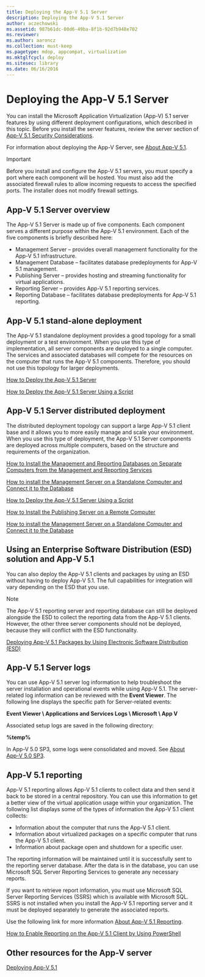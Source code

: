 ```yaml
---
title: Deploying the App-V 5.1 Server
description: Deploying the App-V 5.1 Server
author: aczechowski
ms.assetid: 987b61dc-00d6-49ba-8f1b-92d7b948e702
ms.reviewer:
ms.author: aaroncz
ms.collection: must-keep
ms.pagetype: mdop, appcompat, virtualization
ms.mktglfcycl: deploy
ms.sitesec: library
ms.date: 06/16/2016
---
```


# Deploying the App-V 5.1 Server

You can install the Microsoft Application Virtualization (App-V) 5.1 server features by using different deployment configurations, which described in this topic. Before you install the server features, review the server section of [App-V 5.1 Security Considerations](app-v-51-security-considerations.md).

For information about deploying the App-V Server, see [About App-V 5.1](about-app-v-51.md#bkmk-migrate-to-51).

> [!IMPORTANT]
> Before you install and configure the App-V 5.1 servers, you must specify a port where each component will be hosted. You must also add the associated firewall rules to allow incoming requests to access the specified ports. The installer does not modify firewall settings.

## <a href="" id="---------app-v-5-1-server-overview"></a> App-V 5.1 Server overview

The App-V 5.1 Server is made up of five components. Each component serves a different purpose within the App-V 5.1 environment. Each of the five components is briefly described here:

- Management Server – provides overall management functionality for the App-V 5.1 infrastructure.
- Management Database – facilitates database predeployments for App-V 5.1 management.
- Publishing Server – provides hosting and streaming functionality for virtual applications.
- Reporting Server – provides App-V 5.1 reporting services.
- Reporting Database – facilitates database predeployments for App-V 5.1 reporting.

## <a href="" id="---------app-v-5-1-stand-alone-deployment"></a> App-V 5.1 stand-alone deployment

The App-V 5.1 standalone deployment provides a good topology for a small deployment or a test environment. When you use this type of implementation, all server components are deployed to a single computer. The services and associated databases will compete for the resources on the computer that runs the App-V 5.1 components. Therefore, you should not use this topology for larger deployments.

[How to Deploy the App-V 5.1 Server](how-to-deploy-the-app-v-51-server.md)

[How to Deploy the App-V 5.1 Server Using a Script](how-to-deploy-the-app-v-51-server-using-a-script.md)

## <a href="" id="---------app-v-5-1-server-distributed-deployment"></a> App-V 5.1 Server distributed deployment

The distributed deployment topology can support a large App-V 5.1 client base and it allows you to more easily manage and scale your environment. When you use this type of deployment, the App-V 5.1 Server components are deployed across multiple computers, based on the structure and requirements of the organization.

[How to Install the Management and Reporting Databases on Separate Computers from the Management and Reporting Services](how-to-install-the-management-and-reporting-databases-on-separate-computers-from-the-management-and-reporting-services51.md)

[How to install the Management Server on a Standalone Computer and Connect it to the Database](how-to-install-the-management-server-on-a-standalone-computer-and-connect-it-to-the-database51.md)

[How to Deploy the App-V 5.1 Server Using a Script](how-to-deploy-the-app-v-51-server-using-a-script.md)

[How to Install the Publishing Server on a Remote Computer](how-to-install-the-publishing-server-on-a-remote-computer51.md)

[How to install the Management Server on a Standalone Computer and Connect it to the Database](how-to-install-the-management-server-on-a-standalone-computer-and-connect-it-to-the-database51.md)

## Using an Enterprise Software Distribution (ESD) solution and App-V 5.1

You can also deploy the App-V 5.1 clients and packages by using an ESD without having to deploy App-V 5.1. The full capabilities for integration will vary depending on the ESD that you use.

> [!NOTE]
> The App-V 5.1 reporting server and reporting database can still be deployed alongside the ESD to collect the reporting data from the App-V 5.1 clients. However, the other three server components should not be deployed, because they will conflict with the ESD functionality.

[Deploying App-V 5.1 Packages by Using Electronic Software Distribution (ESD)](deploying-app-v-51-packages-by-using-electronic-software-distribution--esd-.md)

## <a href="" id="---------app-v-5-1-server-logs"></a> App-V 5.1 Server logs

You can use App-V 5.1 server log information to help troubleshoot the server installation and operational events while using App-V 5.1. The server-related log information can be reviewed with the **Event Viewer**. The following line displays the specific path for Server-related events:

**Event Viewer \\ Applications and Services Logs \\ Microsoft \\ App V**

Associated setup logs are saved in the following directory:

**%temp%**

In App-V 5.0 SP3, some logs were consolidated and moved. See [About App-V 5.0 SP3](about-app-v-50-sp3.md#bkmk-event-logs-moved).

## <a href="" id="---------app-v-5-1-reporting"></a> App-V 5.1 reporting

App-V 5.1 reporting allows App-V 5.1 clients to collect data and then send it back to be stored in a central repository. You can use this information to get a better view of the virtual application usage within your organization. The following list displays some of the types of information the App-V 5.1 client collects:

- Information about the computer that runs the App-V 5.1 client.
- Information about virtualized packages on a specific computer that runs the App-V 5.1 client.
- Information about package open and shutdown for a specific user.

The reporting information will be maintained until it is successfully sent to the reporting server database. After the data is in the database, you can use Microsoft SQL Server Reporting Services to generate any necessary reports.

If you want to retrieve report information, you must use Microsoft SQL Server Reporting Services (SSRS) which is available with Microsoft SQL. SSRS is not installed when you install the App-V 5.1 reporting server and it must be deployed separately to generate the associated reports.

Use the following link for more information [About App-V 5.1 Reporting](about-app-v-51-reporting.md).

[How to Enable Reporting on the App-V 5.1 Client by Using PowerShell](how-to-enable-reporting-on-the-app-v-51-client-by-using-powershell.md)

## Other resources for the App-V server

[Deploying App-V 5.1](deploying-app-v-51.md)
